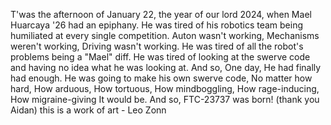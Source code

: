 T'was the afternoon of January 22, the year of our lord 2024, when Mael Huarcaya '26 had an epiphany.
He was tired of his robotics team being humiliated at every single competition.
Auton wasn't working,
Mechanisms weren't working,
Driving wasn't working.
He was tired of all the robot's problems being a "Mael" diff.
He was tired of looking at the swerve code and having no idea what he was looking at.
And so, 
One day, 
He had finally had enough.
He was going to make his own swerve code, 
No matter how hard, 
How arduous, 
How tortuous, 
How mindboggling, 
How rage-inducing, 
How migraine-giving
It would be.
And so, 
FTC-23737 was born!
(thank you Aidan)
this is a work of art - Leo Zonn